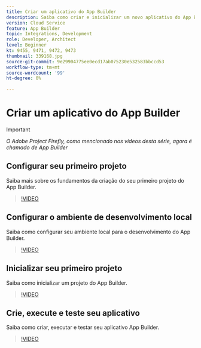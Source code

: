 ```yaml
---
title: Criar um aplicativo do App Builder
description: Saiba como criar e inicializar um novo aplicativo do App Builder.
version: Cloud Service
feature: App Builder
topic: Integrations, Development
role: Developer, Architect
level: Beginner
kt: 9455, 9471, 9472, 9473
thumbnail: 339168.jpg
source-git-commit: 9e29904775ee0ecd17ab075230e532583bbccd53
workflow-type: tm+mt
source-wordcount: '99'
ht-degree: 0%

---
```



# Criar um aplicativo do App Builder

>[!IMPORTANT]
>
> _O Adobe Project Firefly, como mencionado nos vídeos desta série, agora é chamado de App Builder_

## Configurar seu primeiro projeto

Saiba mais sobre os fundamentos da criação do seu primeiro projeto do App Builder.

>[!VIDEO](https://video.tv.adobe.com/v/339168/?quality=12&learn=on)

## Configurar o ambiente de desenvolvimento local

Saiba como configurar seu ambiente local para o desenvolvimento do App Builder.

>[!VIDEO](https://video.tv.adobe.com/v/339169/?quality=12&learn=on)

## Inicializar seu primeiro projeto

Saiba como inicializar um projeto do App Builder.

>[!VIDEO](https://video.tv.adobe.com/v/339170/?quality=12&learn=on)

## Crie, execute e teste seu aplicativo

Saiba como criar, executar e testar seu aplicativo App Builder.

>[!VIDEO](https://video.tv.adobe.com/v/339171/?quality=12&learn=on)
